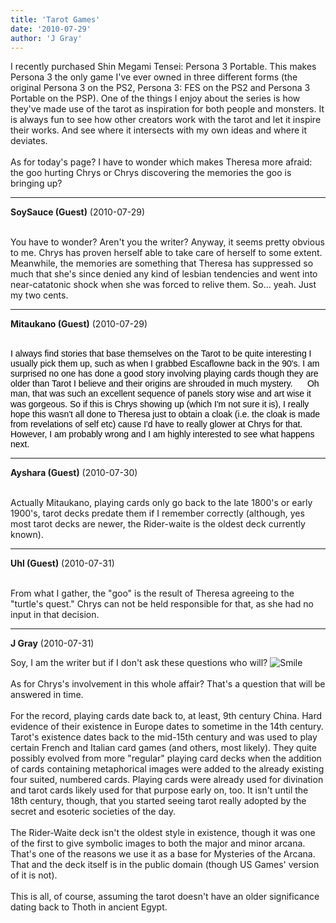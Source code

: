 ```yaml
---
title: 'Tarot Games'
date: '2010-07-29'
author: 'J Gray'
---
```


I recently purchased Shin Megami Tensei: Persona 3 Portable. This makes Persona 3 the only game I've ever owned in three different forms (the original Persona 3 on the PS2, Persona 3: FES on the PS2 and Persona 3 Portable on the PSP). One of the things I enjoy about the series is how they've made use of the tarot as inspiration for both people and monsters. It is always fun to see how other creators work with the tarot and let it inspire their works. And see where it intersects with my own ideas and where it deviates.<br><br>As for today's page? I have to wonder which makes Theresa more afraid: the goo hurting Chrys or Chrys discovering the memories the goo is bringing up?<br>

---
**SoySauce (Guest)** (2010-07-29)

<br> You have to wonder? Aren't you the writer? Anyway, it seems pretty obvious to me. Chrys has proven herself able to take care of herself to some extent. Meanwhile, the memories are something that Theresa has suppressed so much that she's since denied any kind of lesbian tendencies and went into near-catatonic shock when she was forced to relive them. So... yeah. Just my two cents.

---
**Mitaukano (Guest)** (2010-07-29)

<br><span style="font-family: Arial, sans-serif; color: black; ">I always find stories that base themselves on the Tarot to be quite interesting I usually pick them up, such as when I grabbed Escaflowne back in the 90's. I am surprised no one has done a good story involving playing cards though they are older than Tarot I believe and their origins are shrouded in much mystery.&nbsp;</span><span style="line-height: 115%; font-family: Arial, sans-serif; color: black; ">&nbsp;&nbsp; &nbsp; Oh man, that was such an excellent sequence of panels story wise and art wise it was gorgeous. So if this is Chrys showing up (which I'm not sure it is), I really hope this wasn't all done to Theresa just to obtain a cloak (i.e. the cloak is made from revelations of self etc) cause I'd have to really glower at Chrys for that. However, I am probably wrong and I am highly interested to see what happens next.&nbsp;</span>

---
**Ayshara (Guest)** (2010-07-30)

<br> Actually Mitaukano, playing cards only go back to the late 1800's or early 1900's, tarot decks predate them if I remember correctly (although, yes most tarot decks are newer, the Rider-waite is the oldest deck currently known).<br>

---
**Uhl (Guest)** (2010-07-31)

<br> From what I gather, the "goo" is the result of Theresa agreeing to the "turtle's quest." Chrys can not be held responsible for that, as she had no input in that decision.<br>

---
**J Gray** (2010-07-31)

Soy, I am the writer but if I don't ask these questions who will? <img src="//smilies/smile.gif" alt="Smile" border="0"><br><br>As for Chrys's involvement in this whole affair? That's a question that will be answered in time.<br><br>For the record, playing cards date back to, at least, 9th century China. Hard evidence of their existence in Europe dates to sometime in the 14th century. Tarot's existence dates back to the mid-15th century and was used to play certain French and Italian card games (and others, most likely). They quite possibly evolved from more "regular" playing card decks when the addition of cards containing metaphorical images were added to the already existing four suited, numbered cards. Playing cards were already used for divination and tarot cards likely used for that purpose early on, too. It isn't until the 18th century, though, that you started seeing tarot really adopted by the secret and esoteric societies of the day.<br><br>The Rider-Waite deck isn't the oldest style in existence, though it was one of the first to give symbolic images to both the major and minor arcana. That's one of the reasons we use it as a base for Mysteries of the Arcana. That and the deck itself is in the public domain (though US Games' version of it is not).<br><br>This is all, of course, assuming the tarot doesn't have an older significance dating back to Thoth in ancient Egypt.<br><br><br>

